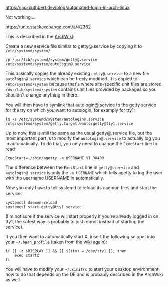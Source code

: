 https://jackcuthbert.dev/blog/automated-login-in-arch-linux


Not working ...


https://unix.stackexchange.com/a/42362

This is described in the [ArchWiki](https://wiki.archlinux.org/title/Getty#Automatic_login_to_virtual_console):

Create a new service file similar to getty@.service by copying it to `/etc/systemd/system/`

```
cp /usr/lib/systemd/system/getty@.service /etc/systemd/system/autologin@.service
```

This basically copies the already existing `getty@.service` to a new file `autologin@.service` which can be freely modified. It is copied to `/etc/systemd/system` because that's where site-specific unit files are stored. `/usr/lib/systemd/system` contains unit files provided by packages so you shouldn't change anything in there.


You will then have to symlink that autologin@.service to the getty service for the tty on which you want to autologin, for examply for tty1:

```
ln -s /etc/systemd/system/autologin@.service /etc/systemd/system/getty.target.wants/getty@tty1.service
```

Up to now, this is still the same as the usual getty@.service file, but the most important part is to modify the `autologin@.service` to actually log you in automatically. To do that, you only need to change the `ExecStart` line to read

```
ExecStart=-/sbin/agetty -a USERNAME %I 38400
```

The difference between the `ExecStart` line in `getty@.service` and `autologin@.service` is only the `-a USERNAME` which tells agetty to log the user with the username USERNAME in automatically.

Now you only have to tell systemd to reload its daemon files and start the service:

```
systemctl daemon-reload
systemctl start getty@tty1.service
```

(I'm not sure if the service will start properly if you're already logged in on tty1, the safest way is probably to just reboot instead of starting the service).

If you then want to automatically start X, insert the following snippet into your `~/.bash_profile` (taken from [the wiki](https://wiki.archlinux.org/title/Xinit#Autostart_X_at_login) again):

```
if [[ -z $DISPLAY ]] && [[ $(tty) = /dev/tty1 ]]; then
    exec startx
fi
```
You will have to modify your `~/.xinitrc` to start your desktop environment, how to do that depends on the DE and is probably described in the ArchWiki as well.